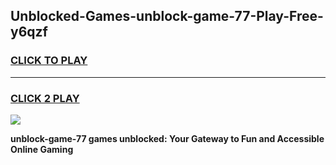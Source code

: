 
## Unblocked-Games-unblock-game-77-Play-Free-y6qzf
<h3>
<a href="https://premium76.site?title=unblock-game-77&ref=09A">CLICK TO PLAY</a></h3>
<hr>

<h3>
<a href="https://premium76.site?title=unblock-game-77&ref=09A">CLICK 2 PLAY</a>
  
</h3>

<a href="https://premium76.site?title=unblock-game-77&ref=09A"><img src="https://clearcache.store/games.png"></a>


**unblock-game-77 games unblocked: Your Gateway to Fun and Accessible Online Gaming**
